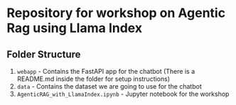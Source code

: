 # Repository for workshop on Agentic Rag using Llama Index

## Folder Structure

1. `webapp` - Contains the FastAPI app for the chatbot (There is a README.md inside the folder for setup instructions)
2. `data` - Contains the dataset we are going to use for the chatbot
3. `AgenticRAG_with_LlamaIndex.ipynb` - Jupyter notebook for the workshop
